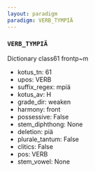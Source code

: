 ```yaml
---
layout: paradigm
paradigm: VERB_TYMPIÄ
---
```

### ` VERB_TYMPIÄ `

Dictionary class61 frontp~m
* kotus_tn: 61
* upos: VERB
* suffix_regex: mpiä
* kotus_av: H
* grade_dir: weaken
* harmony: front
* possessive: False
* stem_diphthong: None
* deletion: piä
* plurale_tantum: False
* clitics: False
* pos: VERB
* stem_vowel: None

